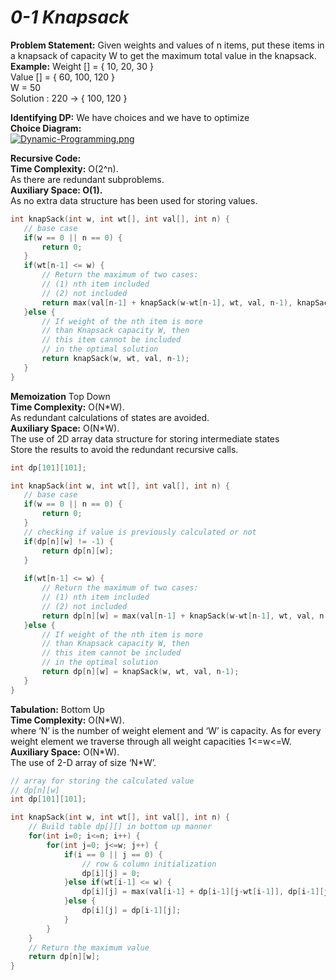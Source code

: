
# *0-1 Knapsack*

**Problem Statement:** Given weights and values of n items, put these items in a knapsack of capacity W to get the maximum total value in the knapsack.  
**Example:**
Weight [] = { 10, 20, 30 }  
Value [] = { 60, 100, 120 }  
W = 50  
Solution : 220 → { 100, 120 }  

**Identifying DP:** We have choices and we have to optimize  
**Choice Diagram:**  
[![Dynamic-Programming.png](https://i.postimg.cc/7Y9d8YCn/Dynamic-Programming.png)](https://postimg.cc/N5ypRtkK)  

**Recursive Code:**  
**Time Complexity:**  O(2^n).  
    As there are redundant subproblems.  
**Auxiliary Space: O(1).**  
    As no extra data structure has been used for storing values.  
    
````cpp
int knapSack(int w, int wt[], int val[], int n) {
   // base case
   if(w == 0 || n == 0) {
       return 0;
   }
   if(wt[n-1] <= w) {
       // Return the maximum of two cases:
       // (1) nth item included
       // (2) not included
       return max(val[n-1] + knapSack(w-wt[n-1], wt, val, n-1), knapSack(w, wt, val, n-1));
   }else {
       // If weight of the nth item is more
       // than Knapsack capacity W, then
       // this item cannot be included
       // in the optimal solution
       return knapSack(w, wt, val, n-1);
   }
}
````  

**Memoization**  Top Down  
**Time Complexity:**  O(N\*W).  
    As redundant calculations of states are avoided.  
**Auxiliary Space:**  O(N\*W).  
    The use of 2D array data structure for storing intermediate states  
Store the results to avoid the redundant recursive calls.  
````cpp
int dp[101][101];

int knapSack(int w, int wt[], int val[], int n) {
   // base case
   if(w == 0 || n == 0) {
       return 0;
   }
   // checking if value is previously calculated or not
   if(dp[n][w] != -1) {
       return dp[n][w];
   }
  
   if(wt[n-1] <= w) {
       // Return the maximum of two cases:
       // (1) nth item included
       // (2) not included
       return dp[n][w] = max(val[n-1] + knapSack(w-wt[n-1], wt, val, n-1), knapSack(w, wt, val, n-1));
   }else {
       // If weight of the nth item is more
       // than Knapsack capacity W, then
       // this item cannot be included
       // in the optimal solution
       return dp[n][w] = knapSack(w, wt, val, n-1);
   }
}
````  

**Tabulation:** Bottom Up  
 **Time Complexity:**  O(N\*W).  
    where ‘N’ is the number of weight element and ‘W’ is capacity. As for every weight element we traverse   through all weight capacities 1<=w<=W.  
**Auxiliary Space:**  O(N\*W).   
    The use of 2-D array of size ‘N*W’.  
````cpp
// array for storing the calculated value
// dp[n][w]
int dp[101][101];

int knapSack(int w, int wt[], int val[], int n) {
    // Build table dp[][] in bottom up manner
    for(int i=0; i<=n; i++) {
        for(int j=0; j<=w; j++) {
            if(i == 0 || j == 0) {
                // row & column initialization
                dp[i][j] = 0;
            }else if(wt[i-1] <= w) {
                dp[i][j] = max(val[i-1] + dp[i-1][j-wt[i-1]], dp[i-1][j]);
            }else {
                dp[i][j] = dp[i-1][j];
            }
        }
    }
    // Return the maximum value
    return dp[n][w];
}
````  
